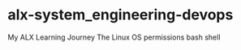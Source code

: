 # alx-system_engineering-devops
 My ALX Learning Journey
    The Linux OS permissions
        bash shell